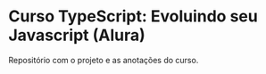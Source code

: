 # Curso TypeScript: Evoluindo seu Javascript (Alura)

Repositório com o projeto e as anotações do curso.
